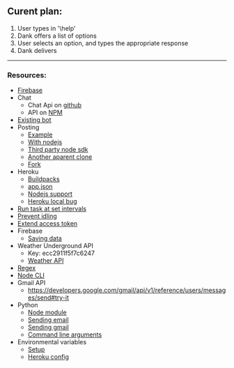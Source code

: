 ## Curent plan:
1. User types in '\help'
2. Dank offers a list of options
3. User selects an option, and types the appropriate response
4. Dank delivers

---

### Resources:
* [Firebase](https://danksinatra.firebaseio.com/?page=Hosting)
* Chat
	- Chat Api on [github](https://github.com/Schmavery/facebook-chat-api)
	- API on [NPM](https://www.npmjs.com/package/facebook-chat-api)
* [Existing bot](https://github.com/bsansouci/marc-zuckerbot/blob/master/server.js)
* Posting
	- [Example](http://code.runnable.com/UTlPM1-f2W1TAABY/post-on-facebook)
	- [With nodejs](http://stackoverflow.com/questions/26605805/automatic-post-to-my-facebook-page-from-node-js-server)
	- [Third party node sdk](https://github.com/Thuzi/facebook-node-sdk/)
	- [Another aparent clone](https://github.com/amachang/facebook-node-sdk)
	- [Fork](https://github.com/node-facebook/facebook-node-sdk)
* Heroku
	- [Buildpacks](https://devcenter.heroku.com/articles/buildpacks)
	- [app.json](https://devcenter.heroku.com/articles/app-json-schema)
	- [Nodejs support](https://devcenter.heroku.com/articles/nodejs-support#default-web-process-type)
	- [Heroku local bug](https://github.com/heroku/heroku/issues/1721)
* [Run task at set intervals](http://stackoverflow.com/questions/8011962/schedule-node-js-job-every-five-minutes)
* [Prevent idling](http://math.stackexchange.com/questions/ask)
* [Extend access token](https://unhosted.org/adventures/5/Facebook-and-Twitter-from-nodejs.html)
* Firebase
	- [Saving data](https://www.firebase.com/docs/web/guide/saving-data.html)
* Weather Underground API
	- Key: ecc2911f5f7c6247
	- [Weather API](http://www.wunderground.com/weather/api/d/docs)
* [Regex](https://developer.mozilla.org/en-US/docs/Web/JavaScript/Guide/Regular_Expressions)
* [Node CLI](https://nodejs.org/api/readline.html)
* Gmail API	
	- https://developers.google.com/gmail/api/v1/reference/users/messages/send#try-it
* Python
	- [Node module](https://www.npmjs.com/package/python-shell)
	- [Sending email](http://www.tutorialspoint.com/python/python_sending_email.htm)
	- [Sending gmail](http://stackoverflow.com/questions/10147455/how-to-send-an-email-with-gmail-as-provider-using-python)
	- [Command line arguments](http://www.tutorialspoint.com/python/python_command_line_arguments.htm)
* Environmental variables
	- [Setup](https://medium.com/@rafaelvidaurre/managing-environment-variables-in-node-js-2cb45a55195f#.72xagrxyy)
	- [Heroku config](http://stackoverflow.com/questions/21831945/heroku-node-env-environment-variable)